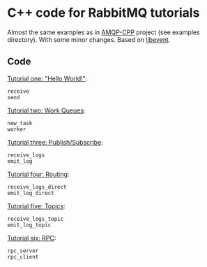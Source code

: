 # C++ code for RabbitMQ tutorials

Almost the same examples as in [AMQP-CPP](https://github.com/CopernicaMarketingSoftware/AMQP-CPP)
project (see examples directory). With some minor changes. Based on
[libevent](http://libevent.org).

## Code

[Tutorial one: "Hello World!"](http://www.rabbitmq.com/tutorial-one-python.html):

    receive
    send


[Tutorial two: Work Queues](http://www.rabbitmq.com/tutorial-two-python.html):

    new_task
    worker

[Tutorial three: Publish/Subscribe](http://www.rabbitmq.com/tutorial-three-python.html):

    receive_logs
    emit_log

[Tutorial four: Routing](http://www.rabbitmq.com/tutorial-four-python.html):

    receive_logs_direct
    emit_log_direct

[Tutorial five: Topics](http://www.rabbitmq.com/tutorial-five-python.html):

    receive_logs_topic
    emit_log_topic

[Tutorial six: RPC](http://www.rabbitmq.com/tutorial-six-python.html):

    rpc_server
    rpc_client


